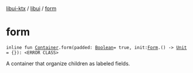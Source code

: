 [libui-ktx](../index.md) / [libui](index.md) / [form](./form.md)

# form

`inline fun `[`Container`](-container/index.md)`.form(padded: `[`Boolean`](https://kotlinlang.org/api/latest/jvm/stdlib/kotlin/-boolean/index.html)` = true, init: `[`Form`](-form/index.md)`.() -> `[`Unit`](https://kotlinlang.org/api/latest/jvm/stdlib/kotlin/-unit/index.html)` = {}): <ERROR CLASS>`

A container that organize children as labeled fields.

